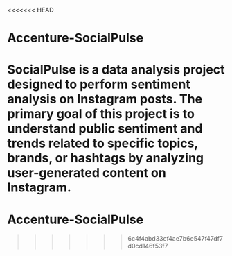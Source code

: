 <<<<<<< HEAD
# Accenture-SocialPulse
SocialPulse is a data analysis project designed to perform sentiment analysis on Instagram posts. The primary goal of this project is to understand public sentiment and trends related to specific topics, brands, or hashtags by analyzing user-generated content on Instagram.
=======
# Accenture-SocialPulse
>>>>>>> 6c4f4abd33cf4ae7b6e547f47df7d0cd146f53f7
